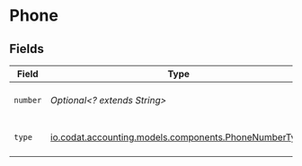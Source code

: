 # Phone


## Fields

| Field                                                                                               | Type                                                                                                | Required                                                                                            | Description                                                                                         | Example                                                                                             |
| --------------------------------------------------------------------------------------------------- | --------------------------------------------------------------------------------------------------- | --------------------------------------------------------------------------------------------------- | --------------------------------------------------------------------------------------------------- | --------------------------------------------------------------------------------------------------- |
| `number`                                                                                            | *Optional<? extends String>*                                                                        | :heavy_check_mark:                                                                                  | A phone number.                                                                                     | +44 25691 154789                                                                                    |
| `type`                                                                                              | [io.codat.accounting.models.components.PhoneNumberType](../../models/components/PhoneNumberType.md) | :heavy_check_mark:                                                                                  | The type of phone number                                                                            |                                                                                                     |
